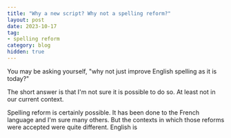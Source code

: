 ```yaml
---
title: "Why a new script? Why not a spelling reform?"
layout: post
date: 2023-10-17
tag:
- spelling reform
category: blog
hidden: true
---
```


You may be asking yourself, "why not just improve English spelling as it is today?" 

The short answer is that I'm not sure it is possible to do so. At least not in our current context.

Spelling reform is certainly possible. It has been done to the French language and I'm sure many others. But the contexts in which those reforms were accepted were quite different. English is 
